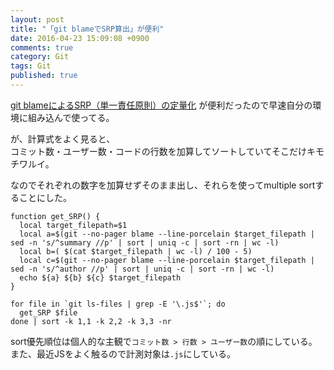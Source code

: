 ```yaml
---
layout: post
title: "「git blameでSRP算出」が便利"
date: 2016-04-23 15:09:08 +0900 
comments: true
category: Git
tags: Git
published: true
---
```


[git blameによるSRP（単一責任原則）の定量化][L1] が便利だったので早速自分の環境に組み込んで使ってる。

が、計算式をよく見ると、  
コミット数・ユーザー数・コードの行数を加算してソートしていてそこだけキモチワルイ。

なのでそれぞれの数字を加算せずそのまま出し、それらを使ってmultiple sortすることにした。  

```
function get_SRP() {
  local target_filepath=$1
  local a=$(git --no-pager blame --line-porcelain $target_filepath | sed -n 's/^summary //p' | sort | uniq -c | sort -rn | wc -l)
  local b=( $(cat $target_filepath | wc -l) / 100 - 5)
  local c=$(git --no-pager blame --line-porcelain $target_filepath | sed -n 's/^author //p' | sort | uniq -c | sort -rn | wc -l)
  echo ${a} ${b} ${c} $target_filepath
}

for file in `git ls-files | grep -E '\.js$'`; do
  get_SRP $file
done | sort -k 1,1 -k 2,2 -k 3,3 -nr
```

sort優先順位は個人的な主観で`コミット数 > 行数 > ユーザー数`の順にしている。  
また、最近JSをよく触るので計測対象は`.js`にしている。  

[L1]:http://ni66ling.hatenadiary.jp/entry/2015/06/25/000444
